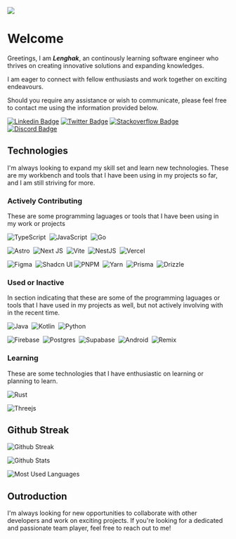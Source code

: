 <!---
Lenghak/Lenghak is a ✨ special ✨ repository because its `README.md` (this file) appears on your GitHub profile.
You can click the Preview link to take a look at your changes.
--->
[![](https://visitcount.itsvg.in/api?id=lenghak&label=Visit&color=11&icon=6&pretty=true)](https://visitcount.itsvg.in)
# Welcome

Greetings, I am **_Lenghak_**, an continously learning software engineer who thrives on creating innovative solutions and expanding knowledges.

I am eager to connect with fellow enthusiasts and work together on exciting endeavours.

Should you require any assistance or wish to communicate, please feel free to contact me using the information provided below.

[![Linkedin Badge](https://img.shields.io/badge/LINKEDIN-0A66C2?style=for-the-badge&logo=linkedin&logoColor=white)](https://www.linkedin.com/in/lenghak-hok-7a5a11265/)
[![Twitter Badge](https://img.shields.io/badge/twitter-1da1f2?style=for-the-badge&logo=twitter&logoColor=white)](https://twitter.com/lenghak_dev)
[![Stackoverflow Badge](https://img.shields.io/badge/StackOverflow-orange?style=for-the-badge&logo=stackoverflow&logoColor=white)](https://stackoverflow.com/users/21258815/lenghak)
[![Discord Badge](https://img.shields.io/badge/discord-5865F2?style=for-the-badge&logo=discord&logoColor=white)](https://discord.com/users/1120205896467873822)

## Technologies

I'm always looking to expand my skill set and learn new technologies. These are my workbench and tools that I have been using in my projects so far, and I am still striving for more.

### Actively Contributing

These are some programming laguages or tools that I have been using in my work or projects

![TypeScript](https://img.shields.io/badge/typescript-%23007ACC.svg?style=for-the-badge&logo=typescript&logoColor=white)
&nbsp;![JavaScript](https://img.shields.io/badge/javascript-%23323330.svg?style=for-the-badge&logo=javascript&logoColor=%23F7DF1E)
&nbsp;![Go](https://img.shields.io/badge/go-%2300ADD8.svg?style=for-the-badge&logo=go&logoColor=white)

![Astro](https://img.shields.io/badge/astro-%232C2052.svg?style=for-the-badge&logo=astro&logoColor=white)
&nbsp;![Next JS](https://img.shields.io/badge/Next-black?style=for-the-badge&logo=next.js&logoColor=white)
&nbsp;![Vite](https://img.shields.io/badge/vite-%23646CFF.svg?style=for-the-badge&logo=vite&logoColor=white)
&nbsp;![NestJS](https://img.shields.io/badge/nestjs-%23E0234E.svg?style=for-the-badge&logo=nestjs&logoColor=white)
&nbsp;![Vercel](https://img.shields.io/badge/vercel-%23000000.svg?style=for-the-badge&logo=vercel&logoColor=white)

![Figma](https://img.shields.io/badge/figma-%23F24E1E.svg?style=for-the-badge&logo=figma&logoColor=white)
&nbsp;![Shadcn UI](https://img.shields.io/badge/SHADCN_UI-%23111000.svg?style=for-the-badge&logo=shadcnui)
![PNPM](https://img.shields.io/badge/pnpm-%234a4a4a.svg?style=for-the-badge&logo=pnpm&logoColor=f69220)
&nbsp;![Yarn](https://img.shields.io/badge/yarn-%232C8EBB.svg?style=for-the-badge&logo=yarn&logoColor=white)
&nbsp;![Prisma](https://img.shields.io/badge/Prisma-3982CE?style=for-the-badge&logo=Prisma&logoColor=white)
&nbsp;![Drizzle](https://img.shields.io/badge/DRIZZLE-%23111000.svg?style=for-the-badge&logo=drizzle&logoColor=#c5f74fA)

### Used or Inactive

In section indicating that these are some of the programming laguages or tools that I have used in my projects as well, but not actively involving with in the recent time.

![Java](https://img.shields.io/badge/java-%23ED8B00.svg?style=for-the-badge&logo=openjdk&logoColor=white)
&nbsp;![Kotlin](https://img.shields.io/badge/kotlin-%237F52FF.svg?style=for-the-badge&logo=kotlin&logoColor=white)
&nbsp;![Python](https://img.shields.io/badge/python-3670A0?style=for-the-badge&logo=python&logoColor=ffdd54)

![Firebase](https://img.shields.io/badge/Firebase-039BE5?style=for-the-badge&logo=Firebase&logoColor=white)
&nbsp;![Postgres](https://img.shields.io/badge/postgres-%23316192.svg?style=for-the-badge&logo=postgresql&logoColor=white)
&nbsp;![Supabase](https://img.shields.io/badge/Supabase-3ECF8E?style=for-the-badge&logo=supabase&logoColor=white)
&nbsp;![Android](https://img.shields.io/badge/Android-3DDC84?style=for-the-badge&logo=android&logoColor=white)
&nbsp;![Remix](https://img.shields.io/badge/remix-%23000.svg?style=for-the-badge&logo=remix&logoColor=white)

### Learning

These are some technologies that I have enthusiastic on learning or planning to learn.

![Rust](https://img.shields.io/badge/rust-%23000000.svg?style=for-the-badge&logo=rust&logoColor=white)

![Threejs](https://img.shields.io/badge/threejs-black?style=for-the-badge&logo=three.js&logoColor=white)

## Github Streak

![Github Streak](https://streak-stats.demolab.com?user=Lenghak&theme=dark&border_radius=4&date_format=j%20M%5B%20Y%5D&card_width=500)

![Github Stats](https://github-readme-stats.vercel.app/api?username=Lenghak&show_icons=true&theme=dark&card_width=500)

![Most Used Languages](https://github-readme-stats.vercel.app/api/top-langs/?username=Lenghak&size_weight=0.5&count_weight=0.5&layout=donut&theme=dark&border_radius=4&date_format=j%20M%5B%20Y%5D&hide=css,scss)

## Outroduction

I'm always looking for new opportunities to collaborate with other developers and work on exciting projects. If you're looking for a dedicated and passionate team player, feel free to reach out to me!
